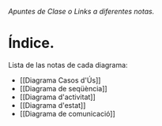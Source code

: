 *Apuntes de Clase o Links a diferentes notas.*

# Índice.

Lista de las notas de cada diagrama:
- [[Diagrama Casos d'Ús]]
- [[Diagrama de seqüència]]
- [[Diagrama d'activitat]]
- [[Diagrama d'estat]]
- [[Diagrama de comunicació]]

